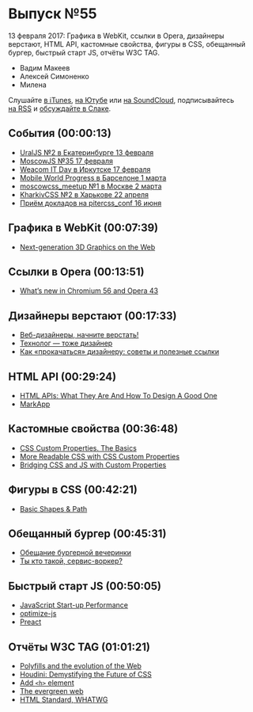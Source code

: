# Выпуск №55

13 февраля 2017: Графика в WebKit, ссылки в Opera, дизайнеры верстают, HTML API, кастомные свойства, фигуры в CSS, обещанный бургер, быстрый старт JS, отчёты W3C TAG.

- Вадим Макеев
- Алексей Симоненко
- Милена

Слушайте [в iTunes](https://itunes.apple.com/ru/podcast/veb-standarty/id1080500016), [на Ютубе](https://www.youtube.com/playlist?list=PLMBnwIwFEFHcwuevhsNXkFTcadeX5R1Go) или [на SoundCloud](https://soundcloud.com/web-standards), подписывайтесь [на RSS](https://pcr.apple.com/id1080500016) и [обсуждайте в Слаке](http://slack.web-standards.ru/).

## События (00:00:13)

- [UralJS №2 в Екатеринбурге 13 февраля](https://uraljs.timepad.ru/event/442524/)
- [MoscowJS №35 17 февраля](http://moscowjs.ru/event/moscowjs-35)
- [Weacom IT Day в Иркутске 17 февраля](https://www.facebook.com/events/1867578290185891/permalink/1870311639912556/)
- [Mobile World Progress в Барселоне 1 марта](https://medium.com/p/a1d7ccf71cb4)
- [moscowcss_meetup №1 в Москве 2 марта](https://moscowcss.timepad.ru/event/443474/)
- [KharkivCSS №2 в Харькове 22 апреля](http://kharkivcss.org/)
- [Приём докладов на pitercss_conf 16 июня](https://pitercss.com/)

## Графика в WebKit (00:07:39)

- [Next-generation 3D Graphics on the Web](https://webkit.org/blog/7380/next-generation-3d-graphics-on-the-web/)

## Ссылки в Opera (00:13:51)

- [What’s new in Chromium 56 and Opera 43](https://dev.opera.com/blog/opera-43/)

## Дизайнеры верстают (00:17:33)

- [Веб-дизайнеры, начните верстать!](https://medium.com/p/c44fa28b6ad9)
- [Технолог — тоже дизайнер](https://events.yandex.ru/lib/talks/460/)
- [Как «прокачаться» дизайнеру: советы и полезные ссылки](https://habr.ru/p/321498/)

## HTML API (00:29:24)

- [HTML APIs: What They Are And How To Design A Good One](https://www.smashingmagazine.com/2017/02/designing-html-apis/)
- [MarkApp](http://markapp.io/)

## Кастомные свойства (00:36:48)

- [CSS Custom Properties. The Basics](https://sgom.es/posts/2017-01-27-css-custom-properties-the-basics/)
- [More Readable CSS with CSS Custom Properties](https://sgom.es/posts/2017-02-03-more-readable-css-with-css-custom-properties/)
- [Bridging CSS and JS with Custom Properties](https://sgom.es/posts/2017-02-10-bridging-css-and-js-with-custom-properties/)

## Фигуры в CSS (00:42:21)

- [Basic Shapes & Path](https://css-tricks.com/basic-shapes-path-never-twain-shall-meet/)

## Обещанный бургер (00:45:31)

- [Обещание бургерной вечеринки](https://medium.com/p/b0ed209809ab)
- [Ты кто такой, сервис-воркер?](https://medium.com/p/9bce3b1201b6)

## Быстрый старт JS (00:50:05)

- [JavaScript Start-up Performance](https://medium.com/p/69200f43b201)
- [optimize-js](https://github.com/nolanlawson/optimize-js)
- [Preact](https://preactjs.com/)

## Отчёты W3C TAG (01:01:21)

- [Polyfills and the evolution of the Web](https://w3ctag.github.io/polyfills/)
- [Houdini: Demystifying the Future of CSS](https://youtu.be/sE3ttkP15f8)
- [Add `<h>` element](https://github.com/w3c/html/issues/774)
- [The evergreen web](https://w3ctag.github.io/evergreen-web/)
- [HTML Standard, WHATWG](https://html.spec.whatwg.org/multipage/)
